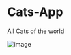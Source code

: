 # Cats-App
All Cats of the world


![image](https://user-images.githubusercontent.com/90668354/162611766-104bce3d-4b62-4d0f-8168-7b95348327c0.png)
